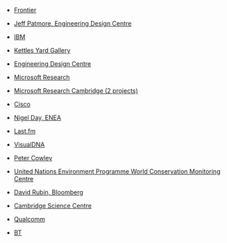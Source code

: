 - [Frontier](Frontier "wikilink")

<!-- -->

- [Jeff Patmore, Engineering Design
  Centre](Jeff_Patmore,_Engineering_Design_Centre "wikilink")

<!-- -->

- [IBM](IBM "wikilink")

<!-- -->

- [Kettles Yard Gallery](Kettles_Yard_Gallery "wikilink")

<!-- -->

- [Engineering Design Centre](Engineering_Design_Centre "wikilink")

<!-- -->

- [Microsoft Research](Microsoft_Research "wikilink")

<!-- -->

- [Microsoft Research Cambridge (2
  projects)](Microsoft_Research_Cambridge_(2_projects) "wikilink")

<!-- -->

- [Cisco](Cisco "wikilink")

<!-- -->

- [Nigel Day, ENEA](Nigel_Day,_ENEA "wikilink")

<!-- -->

- [Last.fm](Last.fm "wikilink")

<!-- -->

- [VisualDNA](VisualDNA "wikilink")

<!-- -->

- [Peter Cowley](Peter_Cowley "wikilink")

<!-- -->

- [United Nations Environment Programme World Conservation Monitoring
  Centre](United_Nations_Environment_Programme_World_Conservation_Monitoring_Centre "wikilink")

<!-- -->

- [David Rubin, Bloomberg](David_Rubin,_Bloomberg "wikilink")

<!-- -->

- [Cambridge Science Centre](Cambridge_Science_Centre "wikilink")

<!-- -->

- [Qualcomm](Qualcomm "wikilink")

<!-- -->

- [BT](BT "wikilink")